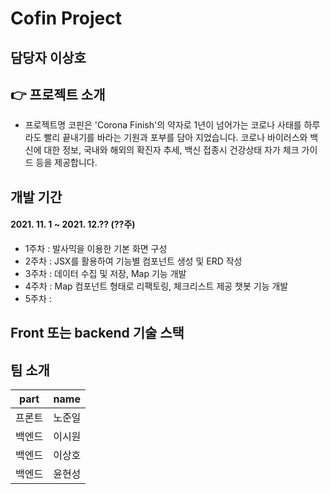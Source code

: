 # Cofin Project


## 담당자 이상호

## 👉 프로젝트 소개

- 프로젝트명 코핀은 'Corona Finish'의 약자로 1년이 넘어가는 코로나 사태를 하루라도 빨리 끝내기를 바라는 기원과 포부를 담아 지었습니다. 코로나 바이러스와 백신에 대한 정보, 국내와 해외의 확진자 추세, 백신 접종시 건강상태 자가 체크 가이드 등을 제공합니다.

## 개발 기간
#### 2021. 11. 1 ~ 2021. 12.?? (??주)

+ 1주차 : 발사믹을 이용한 기본 화면 구성
+ 2주차 : JSX를 활용하여 기능별 컴포넌트 생성 및 ERD 작성
+ 3주차 : 데이터 수집 및 저장, Map 기능 개발
+ 4주차 : Map 컴포넌트 형태로 리팩토링, 체크리스트 제공 챗봇 기능 개발
+ 5주차 : 


## Front 또는 backend 기술 스택


## 팀 소개
| part   | name |
| ------ | ------------------ |
| 프론트 | 노준일             |
| 백엔드 | 이시원             |
| 백엔드 | 이상호             |
| 백엔드 | 윤현성             |
